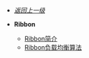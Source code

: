 - [*返回上一级*](/spring-cloud/_sidebar.md)
- **Ribbon**

    - [Ribbon简介](/spring-cloud/ribbon/Ribbon简介/README.md)
    - [Ribbon负载均衡算法](/spring-cloud/ribbon/Ribbon负载均衡算法/README.md)